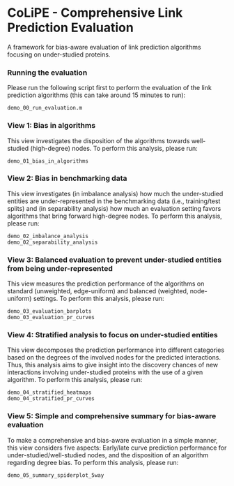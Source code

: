 # CoLiPE - Comprehensive Link Prediction Evaluation
A framework for bias-aware evaluation of link prediction algorithms focusing on under-studied proteins. 

### Running the evaluation
Please run the following script first to perform the evaluation of the link prediction algorithms (this can take around 15 minutes to run):
```
demo_00_run_evaluation.m
```

### View 1: Bias in algorithms
This view investigates the disposition of the algorithms towards well-studied (high-degree) nodes. To perform this analysis, please run: 
```
demo_01_bias_in_algorithms
```

### View 2: Bias in benchmarking data
This view investigates (in imbalance analysis) how much the under-studied entities are under-represented in the benchmarking data (i.e., training/test splits) and (in separability analysis) how much an evaluation setting favors algorithms that bring forward high-degree nodes. To perform this analysis, please run: 
```
demo_02_imbalance_analysis
demo_02_separability_analysis
```

### View 3: Balanced evaluation to prevent under-studied entities from being under-represented
This view measures the prediction performance of the algorithms on standard (unweighted, edge-uniform) and balanced (weighted, node-uniform) settings. To perform this analysis, please run: 
```
demo_03_evaluation_barplots
demo_03_evaluation_pr_curves
```

### View 4: Stratified analysis to focus on under-studied entities
This view decomposes the prediction performance into different categories based on the degrees of the involved nodes for the predicted interactions. Thus, this analysis aims to give insight into the discovery chances of new interactions involving under-studied proteins with the use of a given algorithm. To perform this analysis, please run: 
```
demo_04_stratified_heatmaps
demo_04_stratified_pr_curves
```

### View 5: Simple and comprehensive summary for bias-aware evaluation
To make a comprehensive and bias-aware evaluation in a simple manner, this view considers five aspects: Early/late curve prediction performance for under-studied/well-studied nodes, and the disposition of an algorithm regarding degree bias. To perform this analysis, please run: 
```
demo_05_summary_spiderplot_5way
```



